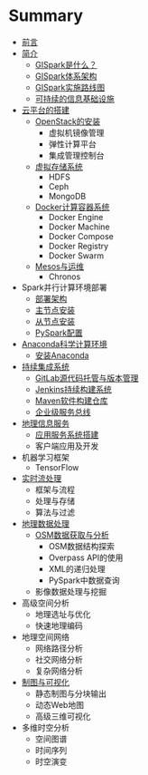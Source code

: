 # Summary

* [前言](README.md)
* [简介](chapter1.md)
   * [GISpark是什么？](gisparkshi_shi_yao_ff1f.md)
   * [GISpark体系架构](gisparkti_xi_jia_gou.md)
   * [GISpark实施路线图](gisparkshi_shi_lu_xian_tu.md)
   * [可持续的信息基础设施](ke_chi_xu_de_xin_xi_ji_chu_she_shi.md)
* [云平台的搭建](yun_ping_tai_de_da_jian.md)
   * [OpenStack的安装](openstackde_an_zhuang.md)
       * 虚拟机镜像管理
       * 弹性计算平台
       * 集成管理控制台
   * [虚拟存储系统](xu_ni_cun_chu_xi_tong.md)
       * HDFS
       * Ceph
       * MongoDB
   * [Docker计算容器系统](dockerji_suan_rong_qi_xi_tong.md)
       * Docker Engine
       * Docker Machine
       * Docker Compose
       * Docker Registry
       * Docker Swarm
   * [Mesos与运维](mesosyu_yun_wei.md)
       * Chronos
* Spark并行计算环境部署
   * [部署架构](bu_shu_jia_gou.md)
   * [主节点安装](zhu_jie_dian_an_zhuang.md)
   * [从节点安装](cong_jie_dian_an_zhuang.md)
   * [PySpark配置](pysparkpei_zhi.md)
* [Anaconda科学计算环境](anacondake_xue_ji_suan_huan_jing.md)
   * [安装Anaconda](an_zhuang_anaconda.md)
* [持续集成系统](chi_xu_ji_cheng_xi_tong.md)
   * [GitLab源代码托管与版本管理](gitlabyuan_dai_ma_tuo_guan_yu_ban_ben_guan_li.md)
   * [Jenkins持续构建系统](jenkinschi_xu_gou_jian_xi_tong.md)
   * [Maven软件构建仓库](mavenruan_jian_gou_jian_cang_ku.md)
   * [企业级服务总线](qi_ye_ji_fu_wu_zong_xian.md)
* [地理信息服务](di_li_xin_xi_fu_wu.md)
   * [应用服务系统搭建](ying_yong_fu_wu_xi_tong_da_jian.md)
   * 客户端应用及开发
* 机器学习框架
   * TensorFlow
* [实时流处理](shi_shi_liu_chu_li.md)
   * 框架与流程
   * 处理与存储
   * 算法与过滤
* [地理数据处理](di_li_shu_ju_chu_li.md)
   * [OSM数据获取与分析](osmshu_ju_huo_qu_yu_fen_xi.md)
       * OSM数据结构探索
       * Overpass API的使用
       * XML的递归处理
       * PySpark中数据查询
   * 影像数据处理与挖掘
* 高级空间分析
   * 地理选址与优化
   * 快速地理编码
* 地理空间网络
   * 网络路径分析
   * 社交网络分析
   * 复杂网络分析
* [制图与可视化](zhi_tu_yu_ke_shi_hua.md)
   * 静态制图与分块输出
   * 动态Web地图
   * 高级三维可视化
* 多维时空分析
   * 空间图谱
   * 时间序列
   * 时空演变

